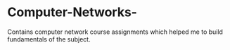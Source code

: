 # Computer-Networks-
Contains computer network course assignments which helped me to build fundamentals of the subject.
